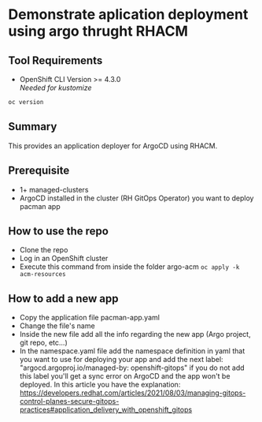 # Demonstrate aplication deployment using argo thrught RHACM
## Tool Requirements
- OpenShift CLI Version >= 4.3.0<br>_Needed for kustomize_
```bash
oc version
```

## Summary
This provides an application deployer for ArgoCD using RHACM. 

## Prerequisite
- 1+ managed-clusters
- ArgoCD installed in the cluster (RH GitOps Operator) you want to deploy pacman app

## How to use the repo
- Clone the repo 
- Log in an OpenShift cluster
- Execute this command from inside the folder argo-acm ```oc apply -k acm-resources```

## How to add a new app
- Copy the application file pacman-app.yaml
- Change the file's name
- Inside the new file add all the info regarding the new app (Argo project, git repo, etc...)
- In the namespace.yaml file add the namespace definition in yaml that you want to use for deploying your app and add the next label: "argocd.argoproj.io/managed-by: openshift-gitops" if you do not add this label you'll get a sync error on ArgoCD and the app won't be deployed. In this article you have the explanation: https://developers.redhat.com/articles/2021/08/03/managing-gitops-control-planes-secure-gitops-practices#application_delivery_with_openshift_gitops
